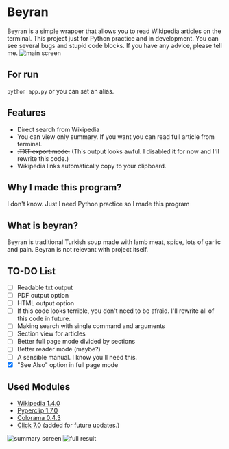 # Beyran

Beyran is a simple wrapper that allows you to read Wikipedia articles on the terminal. This project just for Python practice and in development. You can see several bugs and stupid code blocks. If you have any advice, please tell me.
![main screen](http://tinyimg.io/i/artYQ9F.png)

## For run
`python app.py` or you can set an alias.

## Features
* Direct search from Wikipedia
* You can view only summary. If you want you can read full article from terminal.
* ~~.TXT export mode.~~ (This output looks awful. I disabled it for now and I'll rewrite this code.)
* Wikipedia links automatically copy to your clipboard.

## Why I made this program?
I don't know. Just I need Python practice so I made this program

## What is beyran?
Beyran is traditional Turkish soup made with lamb meat, spice, lots of garlic and pain. Beyran is not relevant with project itself.

## TO-DO List
- [ ] Readable txt output 
- [ ] PDF output option
- [ ] HTML output option
- [ ] If this code looks terrible, you don't need to be afraid. I'll rewrite all of this code in future.
- [ ] Making search with single command and arguments
- [ ] Section view for articles
- [ ] Better full page mode divided by sections
- [ ] Better reader mode (maybe?)
- [ ] A sensible manual. I know you'll need this. 
- [X] "See Also" option in full page mode

## Used Modules
- [Wikipedia 1.4.0](https://pypi.org/project/wikipedia/)
- [Pyperclip 1.7.0](https://pypi.org/project/pyperclip/)
- [Colorama 0.4.3](https://pypi.org/project/colorama/)
- [Click 7.0](https://pypi.org/project/click) (added for future updates.)

![summary screen](http://tinyimg.io/i/VG9l7BH.png)
![full result](http://tinyimg.io/i/8OTi79Z.png)
